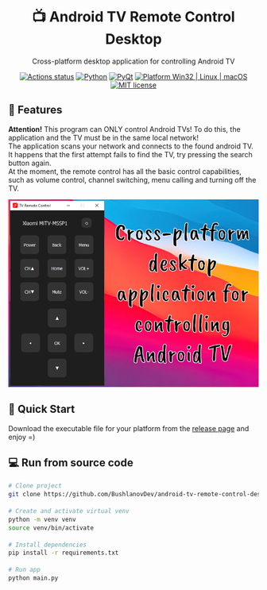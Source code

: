 <div align="center">
    <h1>📺 Android TV Remote Control Desktop</h1>
    <p>Cross-platform desktop application for controlling Android TV</p>

[![Actions status](https://github.com/BushlanovDev/android-tv-remote-control-desktop/actions/workflows/check.yml/badge.svg)](https://github.com/BushlanovDev/android-tv-remote-control-desktop/actions) 
[![Python](https://img.shields.io/badge/Python-3.12%2B-brightgreen)](https://www.python.org/downloads/)
[![PyQt](https://img.shields.io/badge/PyQt-5.15.11-brightgreen)](https://pypi.org/project/PyQt5/) 
[![Platform Win32 | Linux | macOS](https://img.shields.io/badge/Platform-Win32%20|%20Linux%20|%20macOS-brightgreen)]() 
[![MIT license](http://img.shields.io/badge/license-MIT-brightgreen.svg)](http://opensource.org/licenses/MIT) 
</div>


## 🌟 Features
**Attention!** This program can ONLY control Android TVs! To do this, the application and the TV must be in the same local network!  
The application scans your network and connects to the found android TV.  
It happens that the first attempt fails to find the TV, try pressing the search button again.  
At the moment, the remote control has all the basic control capabilities, such as volume control, channel switching, menu calling and turning off the TV.
<div align="center">
  <img src="https://github.com/BushlanovDev/android-tv-remote-control-desktop/blob/main/resources/screenshot.png?raw=true" alt="Android TV Remote Control Desktop Screenshot" width="800" />
</div>

## 🚀 Quick Start
Download the executable file for your platform from the [release page](https://github.com/BushlanovDev/android-tv-remote-control-desktop/releases) and enjoy =)

## 💻 Run from source code
```bash
# Clone project 
git clone https://github.com/BushlanovDev/android-tv-remote-control-desktop.git

# Create and activate virtual venv 
python -m venv venv
source venv/bin/activate

# Install dependencies
pip install -r requirements.txt

# Run app
python main.py
```
